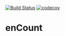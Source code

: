 [![Build Status](https://travis-ci.com/tomazc/enCount.svg?token=MxKtDvsXZMsCDvfFpmd6&branch=master)](https://travis-ci.com/tomazc/enCount)
[![codecov](https://codecov.io/gh/tomazc/enCount/branch/master/graph/badge.svg?token=GXeaCo4bb7)](https://codecov.io/gh/tomazc/enCount)


# enCount
